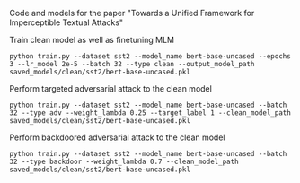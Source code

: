 Code and models for the paper "Towards a Unified Framework for Imperceptible Textual Attacks"

Train clean model as well as finetuning MLM

```python train.py --dataset sst2 --model_name bert-base-uncased --epochs 3 --lr_model 2e-5 --batch 32 --type clean --output_model_path saved_models/clean/sst2/bert-base-uncased.pkl```

Perform targeted adversarial attack to the clean model

```python train.py --dataset sst2 --model_name bert-base-uncased --batch 32 --type adv --weight_lambda 0.25 --target_label 1 --clean_model_path saved_models/clean/sst2/bert-base-uncased.pkl```

Perform backdoored adversarial attack to the clean model

```python train.py --dataset sst2 --model_name bert-base-uncased --batch 32 --type backdoor --weight_lambda 0.7 --clean_model_path saved_models/clean/sst2/bert-base-uncased.pkl```




